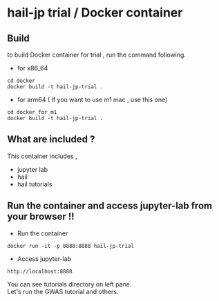# hail-jp trial / Docker container

## Build
to build Docker container for trial , run the command following.
- for x86_64
```
cd docker
docker build -t hail-jp-trial .
```
- for arm64 ( If you want to use m1 mac , use this one)
```
cd docker_for_m1
docker build -t hail-jp-trial .
```



## What are included ?
This container includes ,  
- jupyter lab
- hail
- hail tutorials

## Run the container and access jupyter-lab from your browser !!
- Run the container
```
docker run -it -p 8888:8888 hail-jp-trial 
```
- Access jupyter-lab
```
http://localhost:8888
```

You can see tutorials directory on left pane.  
Let's run the GWAS tutorial and others.

